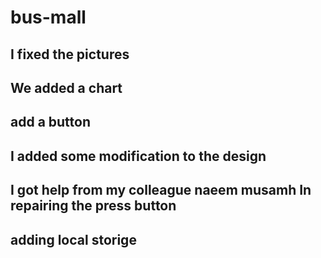 # bus-mall
 ## I fixed the pictures
## We added a chart
## add a button
## I added some modification to the design
## I got help from my colleague naeem musamh In repairing the press button
## adding local storige